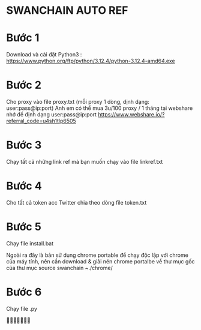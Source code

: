 # SWANCHAIN AUTO REF

# Bước 1 
Download và cài đặt Python3 : https://www.python.org/ftp/python/3.12.4/python-3.12.4-amd64.exe
# Bước 2
Cho proxy vào file proxy.txt (mỗi proxy 1 dòng, dịnh dạng: user:pass@ip:port)
Anh em có thể mua 3u/100 proxy / 1 tháng tại webshare nhớ để định dạng user:pass@ip:port
https://www.webshare.io/?referral_code=u4sh1tlp6505

# Bước 3
Chạy tất cả những link ref mà bạn muốn chạy vào file linkref.txt

# Bước 4
Cho tất cả token acc Twitter chia theo dòng file token.txt

# Bước 5
Chạy file install.bat

Ngoài ra đây là bản sử dụng chrome portable để chạy độc lập với chrome của máy tính, nên cần download & giải nén chrome portalbe về thư mục gốc của thư mục source swanchain ~./chrome/ 

# Bước 6
Chạy file .py

💩💩💩💩💩💩💩
